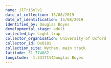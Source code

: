```yaml
---
name: ilTriSylv1
date_of_collection: 15/08/2019
date_of_identification: 15/08/2019
identified_by: Douglas Boyes
developmental_stage: adult
collected_by: Light trap
collector_organisation: University of Oxford
collector_id: Ox0181
collection_site: Wytham, main track
latitude: 51.774882
longitude: -1.3317114Douglas Boyes
---
```

